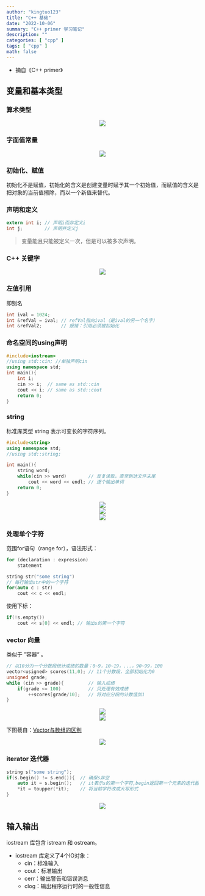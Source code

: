 ```yaml
---
author: "kingtuo123"
title: "C++ 基础"
date: "2022-10-06"
summary: "C++ primer 学习笔记"
description: ""
categories: [ "cpp" ]
tags: [ "cpp" ]
math: false
---
```


- 摘自《C++ primer》

## 变量和基本类型

### 算术类型

<div align="center">
    <img src="1.png" style="max-height:400px"></img>
</div>


### 字面值常量

<div align="center">
    <img src="2.png" style="max-height:350px"></img>
</div>

### 初始化、赋值

初始化不是赋值，初始化的含义是创建变量时赋予其一个初始值，而赋值的含义是把对象的当前值擦除，而以一个新值来替代。

### 声明和定义

```c
extern int i; // 声明i而非定义i
int j;        // 声明并定义j
```

> 变量能且只能被定义一次，但是可以被多次声明。

### C++ 关键字

<div align="center">
    <img src="3.png" style="max-height:850px"></img>
</div>

### 左值引用

即别名

```c++
int ival = 1024;
int &refVal = ival; // refVal指向ival（是ival的另一个名字）
int &refVal2;       // 报错：引用必须被初始化
```

### 命名空间的using声明

```c++
#include<iostream>
//using std::cin; //单独声明cin
using namespace std;
int main(){
	int i;
	cin >> i;  // same as std::cin
	cout << i; // same as std::cout
	return 0;
}
```

### string

标准库类型 string 表示可变长的字符序列。

```c++
#include<string>
using namespace std;
//using std::string;

int main(){
    string word;
    while(cin >> word)        // 反复读取，直至到达文件末尾
        cout << word << endl; // 逐个输出单词
    return 0;
}
```

<div align="center">
    <img src="4.png" style="max-height:350px"></img>
</div>

<div align="center">
    <img src="5.png" style="max-height:550px"></img>
</div>

<div align="center">
    <img src="6.png" style="max-height:550px"></img>
</div>

### 处理单个字符

范围for语句（range for），语法形式：

```c
for (declaration : expression)
    statement
```

```c++
string str("some string")
// 每行输出str中的一个字符
for(auto c : str)
    cout << c << endl;
```

使用下标：

```c++
if(!s.empty())
    cout << s[0] << endl; // 输出s的第一个字符
```

### vector 向量

类似于 ”容器“ 。

```c++
// 以10分为一个分数段统计成绩的数量：0~9，10~19，...，90~99，100
vector<usigned> scores(11,0); // 11个分数段，全部初始化为0
unsigned grade;
while (cin >> grade){         // 输入成绩
    if(grade <= 100)          // 只处理有效成绩
        ++scores[grade/10];   // 将对应分段的计数值加1
}
```

<div align="center">
    <img src="7.png" style="max-height:350px"></img>
</div>

<div align="center">
    <img src="8.png" style="max-height:350px"></img>
</div>

下图截自：[Vector与数组的区别](https://blog.csdn.net/zyr4712008/article/details/8686565)

<div align="center">
    <img src="9.png" style="max-height:450px"></img>
</div>

### iterator 迭代器

```c++
string s("some string");
if(s.begin() != s.end()){  // 确保s非空
    auto it = s.begin();   // it表示s的第一个字符,begin返回第一个元素的迭代器
    *it = toupper(*it);    // 将当前字符改成大写形式
}
```

<div align="center">
    <img src="10.png" style="max-height:350px"></img>
</div>














## 输入输出

iostream 库包含 istream 和 ostream。

- iostream 库定义了4个IO对象：
  - cin：标准输入
  - cout：标准输出
  - cerr：输出警告和错误消息
  - clog：输出程序运行时的一般性信息


```

```
